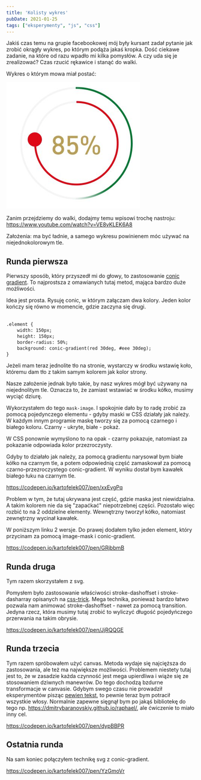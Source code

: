 ```yaml
---
title: 'Kolisty wykres'
pubDate: 2021-01-25
tags: ["eksperymenty", "js", "css"]
---
```



Jakiś czas temu na grupie facebookowej mój były kursant zadał pytanie jak zrobić okrągły wykres, po którym podąża jakaś kropka. Dość ciekawe zadanie, na które od razu wpadło mi kilka pomysłów. A czy uda się je zrealizować? Czas rzucić rękawice i stanąć do walki.



Wykres o którym mowa miał postać:

![](./wykres.jpg)

Zanim przejdziemy do walki, dodajmy temu wpisowi trochę nastroju: https://www.youtube.com/watch?v=VE8vKLEK6A8

Założenia: ma być ładnie, a samego wykresu powinienem móc używać na niejednokolorowym tle.

## Runda pierwsza
Pierwszy sposób, który przyszedł mi do głowy, to zastosowanie <a href="https://developer.mozilla.org/en-US/docs/Web/CSS/conic-gradient()">conic gradient</a>.
To najprostsza z omawianych tutaj metod, mająca bardzo duże możliwości.

Idea jest prosta. Rysuję conic, w którym załączam dwa kolory. Jeden kolor kończy się równo w momencie, gdzie zaczyna się drugi.

<pre  class="line-numbers"><code class="language-css">
.element {
    width: 150px;
    height: 150px;
    border-radius: 50%;
    background: conic-gradient(red 30deg, #eee 30deg);
}
</code></pre>

Jeżeli mam teraz jednolite tło na stronie, wystarczy w środku wstawię koło, któremu dam tło z takim samym kolorem jak kolor strony.

Nasze założenie jednak było takie, by nasz wykres mógł być używany na niejednolitym tle. Oznacza to, że zamiast wstawiać w środku kółko, musimy wyciąć dziurę.

Wykorzystałem do tego <code>mask-image</code>. I spokojnie dało by to radę zrobić za pomocą pojedynczego elementu - gdyby maski w CSS działały jak należy. W każdym innym programie maskę tworzy się za pomocą czarnego i białego koloru. Czarny - ukryte, białe - pokaż.

W CSS ponownie wymyślono to na opak - czarny pokazuje, natomiast za pokazanie odpowiada kolor przezroczysty.

Gdyby to działało jak należy, za pomocą gradientu narysował bym białe kółko na czarnym tle, a potem odpowiednią część zamaskował za pomocą czarno-przezroczystego conic-gradient. W wyniku dostał bym kawałek białego łuku na czarnym tle.

https://codepen.io/kartofelek007/pen/xxEvgPq

Problem w tym, że tutaj ukrywana jest część, gdzie maska jest niewidzialna. A takim kolorem nie da się "zapaćkać" niepotrzebnej części.
Pozostało więc rozbić to na 2 oddzielne elementy. Wewnętrzny tworzył kółko, natomiast zewnętrzny wycinał kawałek.

W poniższym linku 2 wersje. Do prawej dodałem tylko jeden element, który przycinam za pomocą image-mask i conic-gradient.

https://codepen.io/kartofelek007/pen/GRjbbmB

## Runda druga
Tym razem skorzystałem z svg.

Pomysłem było zastosowanie właściwości stroke-dashoffset i stroke-dasharray opisanych na <a href="https://css-tricks.com/svg-line-animation-works/">css-trick</a>. Mega technika, ponieważ bardzo łatwo pozwala nam animować stroke-dashoffset - nawet za pomocą transition. Jedyna rzecz, która musimy tutaj zrobić to wyliczyć długość pojedyńczego przerwania na takim obrysie.

https://codepen.io/kartofelek007/pen/JjRQQGE

## Runda trzecia
Tym razem spróbowałem użyć canvas. Metoda wydaje się najcięższa do zastosowania, ale też ma największe możliwości. Problemem niestety tutaj jest to, że w zasadzie każda czynność jest mega upierdliwa i wiąże się ze stosowaniem dziwnych manewrów. Do tego dochodzą bzdurne transformacje w canvasie. Gdybym swego czasu nie prowadził eksperymentów pisząc <a href="https://kursjs.pl/kurs/canvas/canvas.php#transform">pewien tekst</a>, to pewnie teraz bym potracił wszystkie włosy. Normalnie zapewne sięgnął bym po jakąś bibliotekę do tego np. https://dmitrybaranovskiy.github.io/raphael/, ale ćwiczenie to miało inny cel.

https://codepen.io/kartofelek007/pen/dypBBPR

## Ostatnia runda
Na sam koniec połączyłem technikę svg z conic-gradient.

https://codepen.io/kartofelek007/pen/YzGmoVr


